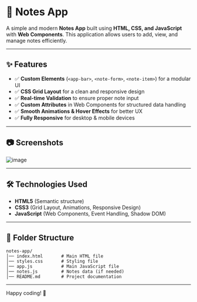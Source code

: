 # 📒 Notes App
A simple and modern **Notes App** built using **HTML, CSS, and JavaScript** with **Web Components**. This application allows users to add, view, and manage notes efficiently.

---

## ✨ Features
- ✅ **Custom Elements** (`<app-bar>`, `<note-form>`, `<note-item>`) for a modular UI
- ✅ **CSS Grid Layout** for a clean and responsive design
- ✅ **Real-time Validation** to ensure proper note input
- ✅ **Custom Attributes** in Web Components for structured data handling
- ✅ **Smooth Animations & Hover Effects** for better UX
- ✅ **Fully Responsive** for desktop & mobile devices

---

## 📷 Screenshots
![image](https://github.com/user-attachments/assets/8efca4e0-d7ac-41eb-a2d9-c0041d501c65)


---

## 🛠️ Technologies Used
- **HTML5** (Semantic structure)
- **CSS3** (Grid Layout, Animations, Responsive Design)
- **JavaScript** (Web Components, Event Handling, Shadow DOM)

---

## 📜 Folder Structure
```
notes-app/
│── index.html       # Main HTML file
│── styles.css       # Styling file
│── app.js           # Main JavaScript file
│── notes.js         # Notes data (if needed)
│── README.md        # Project documentation
```

---

Happy coding! 🚀
 
